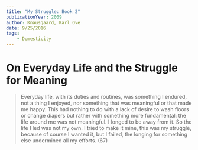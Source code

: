 ```yaml
---
title: "My Struggle: Book 2"
publicationYear: 2009
author: Knausgaard, Karl Ove
date: 9/25/2016
tags:
    - Domesticity
---
```


# On Everyday Life and the Struggle for Meaning

> Everyday life, with its duties and routines, was something I endured, not a thing I enjoyed, nor something that was meaningful or that made me happy. This had nothing to do with a lack of desire to wash floors or change diapers but rather with something more fundamental: the life around me was not meaningful. I longed to be away from it. So the life I led was not my own. I tried to make it mine, this was my struggle, because of course I wanted it, but I failed, the longing for something else undermined all my efforts. (67)
